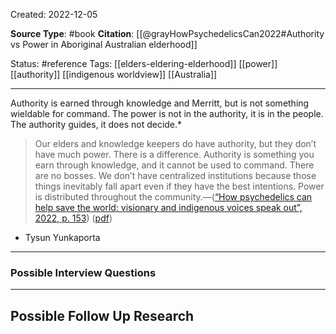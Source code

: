 Created: 2022-12-05

**Source Type**: #book 
**Citation**: [[@grayHowPsychedelicsCan2022#Authority vs Power in Aboriginal Australian elderhood]]

Status: #reference 
Tags: [[elders-eldering-elderhood]] [[power]] [[authority]] [[indigenous worldview]] [[Australia]] 

*****

Authority is earned through knowledge and Merritt, but is not something wieldable for command. The power is not in the authority, it is in the people. The authority guides, it does not decide.*

> Our elders and knowledge keepers do have authority, but they don’t have much power. There is a difference. Authority is something you earn through knowledge, and it cannot be used to command. There are no bosses. We don’t have centralized institutions because those things inevitably fall apart even if they have the best intentions. Power is distributed throughout the community.—([“How psychedelics can help save the world: visionary and indigenous voices speak out”, 2022, p. 153](zotero://select/library/items/4JWT9MM7)) ([pdf](zotero://open-pdf/library/items/RMMUBHQL?page=171&annotation=FAGDUE2K))


- Tysun Yunkaporta






***

### Possible Interview Questions







*****

## Possible Follow Up Research
